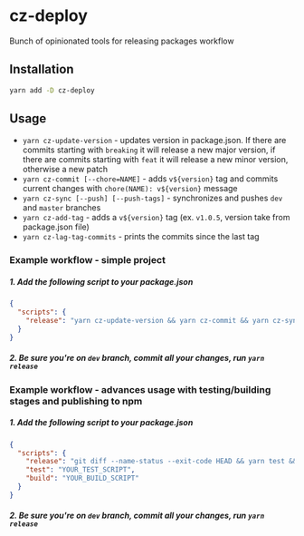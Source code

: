 # cz-deploy

Bunch of opinionated tools for releasing packages workflow

## Installation

```bash
yarn add -D cz-deploy
```

## Usage
- `yarn cz-update-version` - updates version in package.json. If there are commits starting with `breaking` it will release a new major version, if there are commits starting with `feat` it will release a new minor version, otherwise a new patch
- `yarn cz-commit [--chore=NAME]` - adds `v${version}` tag and commits current changes with `chore(NAME): v${version}` message
- `yarn cz-sync [--push] [--push-tags]` - synchronizes and pushes `dev` and `master` branches
- `yarn cz-add-tag` - adds a `v${version}` tag (ex. `v1.0.5`, version take from package.json file)
- `yarn cz-lag-tag-commits` - prints the commits since the last tag

### Example workflow - simple project

##### 1. Add the following script to your package.json

```json
{
  "scripts": {
    "release": "yarn cz-update-version && yarn cz-commit && yarn cz-sync --push --push-tags"
  }
}
```

##### 2. Be sure you're on `dev` branch, commit all your changes, run `yarn release`


### Example workflow - advances usage with testing/building stages and publishing to npm

##### 1. Add the following script to your package.json

```json
{
  "scripts": {
    "release": "git diff --name-status --exit-code HEAD && yarn test && yarn bin/cz-update-version && yarn build && git add . && yarn cz-commit --chore=build+release && yarn cz-sync --push --push-tags && npm publish",
    "test": "YOUR_TEST_SCRIPT",
    "build": "YOUR_BUILD_SCRIPT"
  }
}
```

##### 2. Be sure you're on `dev` branch, commit all your changes, run `yarn release`


